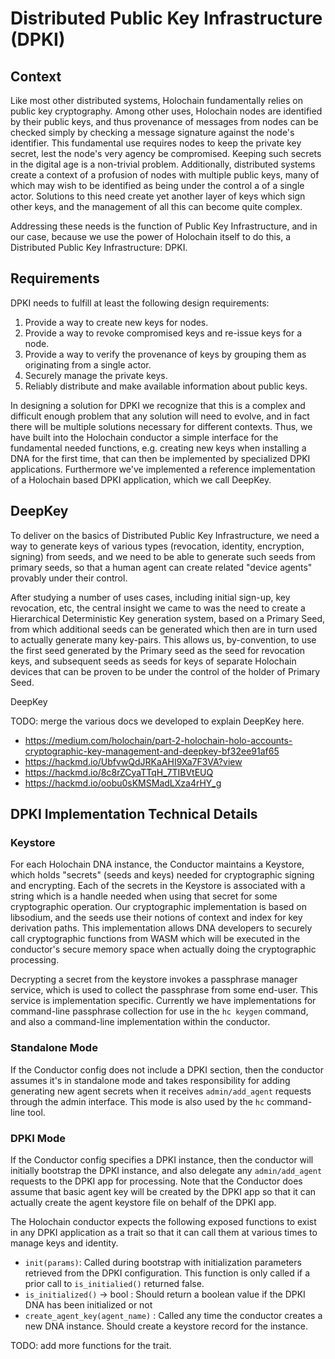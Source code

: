 # Distributed Public Key Infrastructure (DPKI)

## Context

Like most other distributed systems, Holochain fundamentally relies on public key cryptography. Among other uses, Holochain nodes are identified by their public keys, and thus provenance of messages from nodes can be checked simply by checking a message signature against the node's identifier.  This fundamental use requires nodes to keep the private key secret, lest the node's very agency be compromised.  Keeping such secrets in the digital age is a non-trivial problem.  Additionally, distributed systems create a context of a profusion of nodes with multiple public keys, many of which may wish to be identified as being under the control a of a single actor.  Solutions to this need create yet another layer of keys which sign other keys, and the management of all this can become quite complex.

Addressing these needs is the function of Public Key Infrastructure, and in our case, because we use the power of Holochain itself to do this, a Distributed Public Key Infrastructure: DPKI.

## Requirements

DPKI needs to fulfill at least the following design requirements:

1. Provide a way to create new keys for nodes.
2. Provide a way to revoke compromised keys and re-issue keys for a node.
3. Provide a way to verify the provenance of keys by grouping them as originating from a single actor.
4. Securely manage the private keys.
5. Reliably distribute and make available information about public keys.

In designing a solution for DPKI we recognize that this is a complex and difficult enough problem that any solution will need to evolve, and in fact there will be multiple solutions necessary for different contexts.  Thus, we have built into the Holochain conductor a simple interface for the fundamental needed functions, e.g. creating new keys when installing a DNA for the first time, that can then be implemented by specialized DPKI applications.  Furthermore we've implemented a reference implementation of a Holochain based DPKI application, which we call DeepKey.

## DeepKey

To deliver on the basics of Distributed Public Key Infrastructure, we need a way to generate keys of various types (revocation, identity, encryption, signing) from seeds, and we need to be able to generate such seeds from primary seeds, so that a human agent can create related "device agents" provably under their control.

After studying a number of uses cases, including initial sign-up, key revocation, etc, the central insight we came to was the need to create a Hierarchical Deterministic Key generation system, based on a Primary Seed, from which additional seeds can be generated which then are in turn used to actually generate many key-pairs.  This allows us, by-convention, to use the first seed generated by the Primary seed as the seed for revocation keys, and subsequent seeds as seeds for keys of separate Holochain devices that can be proven to be under the control of the holder of Primary Seed.

DeepKey

TODO: merge the various docs we developed to explain DeepKey here.
- https://medium.com/holochain/part-2-holochain-holo-accounts-cryptographic-key-management-and-deepkey-bf32ee91af65
- https://hackmd.io/UbfvwQdJRKaAHI9Xa7F3VA?view
- https://hackmd.io/8c8rZCyaTTqH_7TIBVtEUQ
- https://hackmd.io/oobu0sKMSMadLXza4rHY_g

## DPKI Implementation Technical Details

### Keystore
For each Holochain DNA instance, the Conductor maintains a Keystore, which holds "secrets" (seeds and keys) needed for cryptographic signing and encrypting. Each of the secrets in the Keystore is associated with a string which is a handle needed when using that secret for some cryptographic operation.  Our cryptographic implementation is based on libsodium, and the seeds use their notions of context and index for key derivation paths.  This implementation allows DNA developers to securely call cryptographic functions from WASM which will be executed in the conductor's secure memory space when actually doing the cryptographic processing.

Decrypting a secret from the keystore invokes a passphrase manager service, which is used to collect the passphrase from some end-user.  This service is implementation specific.  Currently we have implementations for command-line passphrase collection for use in the `hc keygen` command, and also a command-line implementation within the conductor.

### Standalone Mode
If the Conductor config does not include a DPKI section, then the conductor assumes it's in standalone mode and takes responsibility for adding generating new agent secrets when it receives `admin/add_agent` requests through the admin interface.  This mode is also used by the `hc` command-line tool.

### DPKI Mode
If the Conductor config specifies a DPKI instance, then the conductor will initially bootstrap the DPKI instance, and also delegate any `admin/add_agent` requests to the DPKI app for processing.  Note that the Conductor does assume that basic agent key will be created by the DPKI app so that it can actually create the agent keystore file on behalf of the DPKI app.

The Holochain conductor expects the following exposed functions to exist in any DPKI application as a trait so that it can call them at various times to manage keys and identity.

- `init(params)`:  Called during bootstrap with initialization parameters retrieved from the DPKI configuration.  This function is only called if a prior call to `is_initialied()` returned false.
- `is_initialized()` -> bool : Should return a boolean value if the DPKI DNA has been initialized or not
- `create_agent_key(agent_name)` :  Called any time the conductor creates a new DNA instance. Should create a keystore record for the instance.

TODO: add more functions for the trait.

